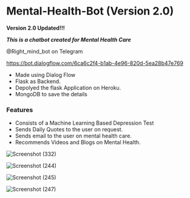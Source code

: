 # Mental-Health-Bot (Version 2.0)

**Version 2.0 Updated!!!** 

***This is a chatbot created for Mental Health Care***

@Right_mind_bot on Telegram

https://bot.dialogflow.com/6ca6c2f4-b1ab-4e96-820d-5ea28b47e769


* Made using Dialog Flow
* Flask as Backend.
* Depolyed the flask Application on Heroku.
* MongoDB to save the details

### Features
* Consists of a Machine Learning Based Depression Test
* Sends Daily Quotes to the user on request.
* Sends email to the user on mental health care.
* Recommends Videos and Blogs on Mental Health.

![Screenshot (332)](https://user-images.githubusercontent.com/44323155/93438992-a061fa00-f8eb-11ea-99d9-ff23fc919f64.png)


![Screenshot (244)](https://user-images.githubusercontent.com/44323155/87670715-d53bbe80-c78d-11ea-919b-fd688870d3cd.png)


![Screenshot (245)](https://user-images.githubusercontent.com/44323155/87670721-d7058200-c78d-11ea-9eb4-f8ab262837f8.png)


![Screenshot (247)](https://user-images.githubusercontent.com/44323155/87671075-58f5ab00-c78e-11ea-9548-b13774d4d695.png)
